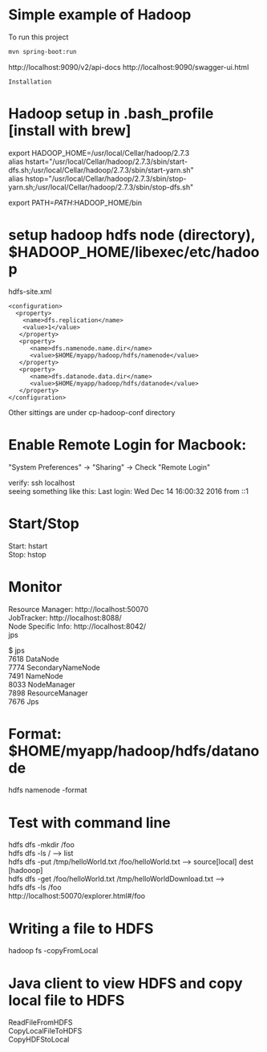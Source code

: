 # Simple example of Hadoop

To run this project
```bash
mvn spring-boot:run
```


http://localhost:9090/v2/api-docs
http://localhost:9090/swagger-ui.html

```
Installation
```

# Hadoop setup in .bash_profile [install with brew]
export HADOOP_HOME=/usr/local/Cellar/hadoop/2.7.3<br>
alias hstart="/usr/local/Cellar/hadoop/2.7.3/sbin/start-dfs.sh;/usr/local/Cellar/hadoop/2.7.3/sbin/start-yarn.sh"<br/>
alias hstop="/usr/local/Cellar/hadoop/2.7.3/sbin/stop-yarn.sh;/usr/local/Cellar/hadoop/2.7.3/sbin/stop-dfs.sh"</br>

export PATH=$PATH:$HADOOP_HOME/bin

# setup hadoop hdfs node (directory), $HADOOP_HOME/libexec/etc/hadoop
hdfs-site.xml
```
<configuration>
  <property>
    <name>dfs.replication</name>
    <value>1</value>
   </property>
   <property>
      <name>dfs.namenode.name.dir</name>
      <value>$HOME/myapp/hadoop/hdfs/namenode</value>
   </property>
   <property>
      <name>dfs.datanode.data.dir</name>
      <value>$HOME/myapp/hadoop/hdfs/datanode</value>
   </property>
</configuration>
```

Other sittings are under cp-hadoop-conf directory


# Enable Remote Login for Macbook:
"System Preferences" -> "Sharing" -> Check "Remote Login"

verify: ssh localhost <br>
seeing something like this:
Last login: Wed Dec 14 16:00:32 2016 from ::1


# Start/Stop
Start: hstart <br/>
Stop:  hstop

# Monitor
Resource Manager: http://localhost:50070 <br/>
JobTracker: http://localhost:8088/ <br/>
Node Specific Info: http://localhost:8042/ <br/>
jps


$ jps <br/>
7618 DataNode <br/>
7774 SecondaryNameNode <br/>
7491 NameNode <br/>
8033 NodeManager <br/>
7898 ResourceManager <br/>
7676 Jps

# Format: $HOME/myapp/hadoop/hdfs/datanode
hdfs namenode -format

# Test with command line
hdfs dfs -mkdir /foo <br/>
hdfs dfs -ls /  --> list <br/>
hdfs dfs -put /tmp/helloWorld.txt /foo/helloWorld.txt    --> source[local] dest [hadooop] <br/>
hdfs dfs -get /foo/helloWorld.txt /tmp/helloWorldDownload.txt --> <br/>
hdfs dfs -ls /foo <br/>
http://localhost:50070/explorer.html#/foo <br/>


# Writing a file to HDFS
hadoop fs -copyFromLocal

# Java client to view HDFS and copy local file to HDFS
ReadFileFromHDFS <br>
CopyLocalFileToHDFS <br/>
CopyHDFStoLocal
